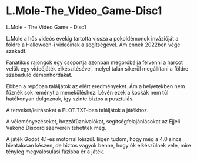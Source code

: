 # L.Mole-The_Video_Game-Disc1
L.Mole - The Video Game - Disc1

L.Mole a hős videós évekig tartotta vissza a pokoldémonok invázióját a földre a Halloween-i videóinak a segítségével.
Ám ennek 2022ben vége szakadt.

Fanatikus rajongók egy csoportja azonban megpróbálja felvenni a harcot velük egy videójáték elkészítésével, melyel talán sikerül megállítani a földre szabaduló démonhordákat.

Ebben a repóban találjátok az elért eredményeket.
Ám a helyetekben nem fűznék sok reményt a meneküléshez.
Lévén ezek a kockák nem túl hatékonyan dolgoznak, így szinte biztos a pusztulás.

A terveket/leírásokat a PLOT.TXT-ben találjátok a játékhoz.

A véleményezéseket, hozzáfűznivalókat, segítségfelajánlásokat az Éjjeli Vakond Discord szerveren tehetitek meg.

A játék Godot 4.1-es motorral készül. Iiigen tudom, hogy még a 4.0 sincs hivatalosan készen, de biztos vagyok benne, hogy ők elkészülnek vele, mire tényleg megvalósulási fázisba ér a játék.
